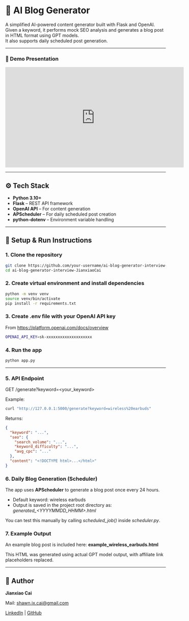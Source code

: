 # 📝 AI Blog Generator

A simplified AI-powered content generator built with Flask and OpenAI.  
Given a keyword, it performs mock SEO analysis and generates a blog post in HTML format using GPT models.  
It also supports daily scheduled post generation.

---
### 🎥 Demo Presentation  

<iframe width="560" height="315" src="https://www.youtube.com/embed/Y5RJF4bPSbk?si=I-sDLkZvuaiUX-GF" title="YouTube video player" frameborder="0" allow="accelerometer; autoplay; clipboard-write; encrypted-media; gyroscope; picture-in-picture; web-share"referrerpolicy="strict-origin-when-cross-origin" allowfullscreen></iframe>

---

## ⚙️ Tech Stack

- **Python 3.10+**
- **Flask** – REST API framework
- **OpenAI API** – For content generation
- **APScheduler** – For daily scheduled post creation
- **python-dotenv** – Environment variable handling

---

## 🚀 Setup & Run Instructions

### 1. Clone the repository

```bash
git clone https://github.com/your-username/ai-blog-generator-interview-JianxiaoCai.git
cd ai-blog-generator-interview-JianxiaoCai
```

### 2. Create virtual environment and install dependencies

```bash
python -m venv venv
source venv/bin/activate     
pip install -r requirements.txt
```

### 3. Create .env file with your OpenAI API key

From https://platform.openai.com/docs/overview 

```bash
OPENAI_API_KEY=sk-xxxxxxxxxxxxxxxxxxxx
```

### 4. Run the app
```bash
python app.py
```

---

### 5. API Endpoint

GET /generate?keyword=<your_keyword>

Example:
```bash
curl "http://127.0.0.1:5000/generate?keyword=wireless%20earbuds"
```

Returns:
```json
{
  "keyword": "...",
  "seo": {
    "search_volume": "...",
    "keyword_difficulty": "...",
    "avg_cpc": "..."
  },
  "content": "<!DOCTYPE html>...</html>"
}
```

### 6. Daily Blog Generation (Scheduler)

The app uses **APScheduler** to generate a blog post once every 24 hours.
- Default keyword: wireless earbuds
- Output is saved in the project root directory as: *generated_<YYYYMMDD_HHMM>.html*

You can test this manually by calling *scheduled_job()* inside *scheduler.py*.

### 7. Example Output

An example blog post is included here:
**example_wireless_earbuds.html**

This HTML was generated using actual GPT model output, with affiliate link placeholders replaced.

---

## 📝 Author

**Jianxiao Cai**

Mail: shawn.jx.cai@gmail.com

[LinkedIn](https://www.linkedin.com/in/jianxiao-shawn-cai/) | [GitHub](https://github.com/ShawnCai223/)